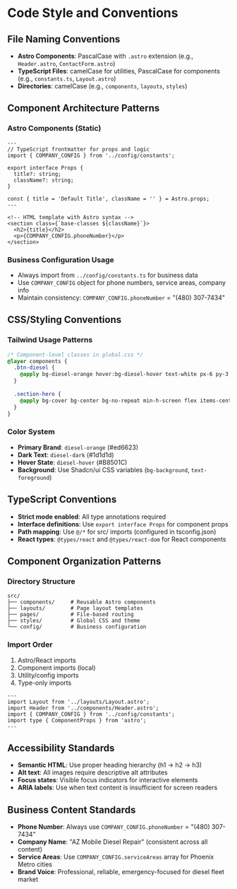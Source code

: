 # Code Style and Conventions

## File Naming Conventions
- **Astro Components**: PascalCase with `.astro` extension (e.g., `Header.astro`, `ContactForm.astro`)
- **TypeScript Files**: camelCase for utilities, PascalCase for components (e.g., `constants.ts`, `Layout.astro`)
- **Directories**: camelCase (e.g., `components`, `layouts`, `styles`)

## Component Architecture Patterns

### Astro Components (Static)
```astro
---
// TypeScript frontmatter for props and logic
import { COMPANY_CONFIG } from '../config/constants';

export interface Props {
  title?: string;
  className?: string;
}

const { title = 'Default Title', className = '' } = Astro.props;
---

<!-- HTML template with Astro syntax -->
<section class={`base-classes ${className}`}>
  <h2>{title}</h2>
  <p>{COMPANY_CONFIG.phoneNumber}</p>
</section>
```

### Business Configuration Usage
- Always import from `../config/constants.ts` for business data
- Use `COMPANY_CONFIG` object for phone numbers, service areas, company info
- Maintain consistency: `COMPANY_CONFIG.phoneNumber` = "(480) 307-7434"

## CSS/Styling Conventions

### Tailwind Usage Patterns
```css
/* Component-level classes in global.css */
@layer components {
  .btn-diesel {
    @apply bg-diesel-orange hover:bg-diesel-hover text-white px-6 py-3 rounded-lg font-semibold transition-colors;
  }
  
  .section-hero {
    @apply bg-cover bg-center bg-no-repeat min-h-screen flex items-center;
  }
}
```

### Color System
- **Primary Brand**: `diesel-orange` (#ed6623)
- **Dark Text**: `diesel-dark` (#1d1d1d) 
- **Hover State**: `diesel-hover` (#B8501C)
- **Background**: Use Shadcn/ui CSS variables (`bg-background`, `text-foreground`)

## TypeScript Conventions
- **Strict mode enabled**: All type annotations required
- **Interface definitions**: Use `export interface Props` for component props
- **Path mapping**: Use `@/*` for src/ imports (configured in tsconfig.json)
- **React types**: `@types/react` and `@types/react-dom` for React components

## Component Organization Patterns

### Directory Structure
```
src/
├── components/     # Reusable Astro components
├── layouts/        # Page layout templates
├── pages/          # File-based routing
├── styles/         # Global CSS and theme
└── config/         # Business configuration
```

### Import Order
1. Astro/React imports
2. Component imports (local)
3. Utility/config imports
4. Type-only imports

```astro
---
import Layout from '../layouts/Layout.astro';
import Header from '../components/Header.astro';
import { COMPANY_CONFIG } from '../config/constants';
import type { ComponentProps } from 'astro';
---
```

## Accessibility Standards
- **Semantic HTML**: Use proper heading hierarchy (h1 → h2 → h3)
- **Alt text**: All images require descriptive alt attributes
- **Focus states**: Visible focus indicators for interactive elements
- **ARIA labels**: Use when text content is insufficient for screen readers

## Business Content Standards
- **Phone Number**: Always use `COMPANY_CONFIG.phoneNumber` = "(480) 307-7434"
- **Company Name**: "AZ Mobile Diesel Repair" (consistent across all content)
- **Service Areas**: Use `COMPANY_CONFIG.serviceAreas` array for Phoenix Metro cities
- **Brand Voice**: Professional, reliable, emergency-focused for diesel fleet market